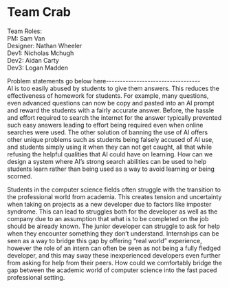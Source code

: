 # Team Crab

Team Roles: <br>
PM: Sam Van <br>
Designer: Nathan Wheeler <br>
Dev1: Nicholas Mchugh <br>
Dev2: Aidan Carty <br>
Dev3: Logan Madden <br>


Problem statements go below here----------------------------------<br>
AI is too easily abused by students to give them answers. This reduces the effectiveness of homework for students. For example, many questions, even advanced questions can now be copy and pasted into an AI prompt and reward the students with a fairly accurate answer. Before, the hassle and effort required to search the internet for the answer typically prevented such easy answers leading to effort being required even when online searches were used. The other solution of banning the use of AI offers other unique problems such as students being falsely accused of AI use, and students simply using it when they can not get caught, all that while refusing the helpful qualities that AI could have on learning. How can we design a system where AI’s strong search abilities can be used to help students learn rather than being used as a way to avoid learning or being scorned.<br>

Students in the computer science fields often struggle with the transition to the professional world from academia. This creates tension and uncertainty when taking on projects as a new developer due to factors like imposter syndrome. This can lead to struggles both for the developer as well as the company due to an assumption that what is to be completed on the job should be already known. The junior developer can struggle to ask for help when they encounter something they don’t understand. Internships can be seen as a way to bridge this gap by offering “real world” experience, however the role of an intern can often be seen as not being a fully fledged developer, and this may sway these inexperienced developers even further from asking for help from their peers. How could we comfortably bridge the gap between the academic world of computer science into the fast paced professional setting.

